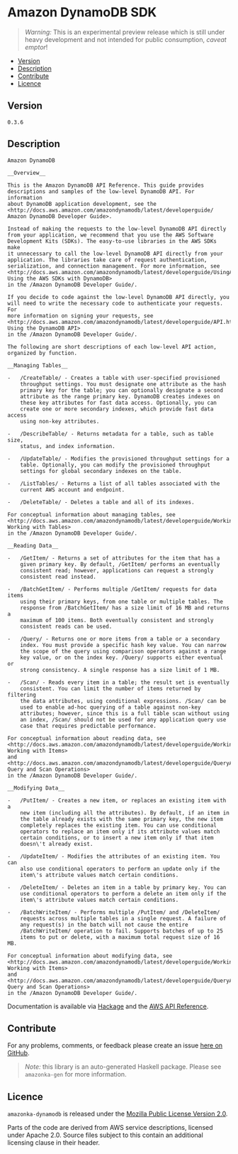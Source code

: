 # Amazon DynamoDB SDK

> _Warning:_ This is an experimental preview release which is still under heavy development and not intended for public consumption, _caveat emptor_!

* [Version](#version)
* [Description](#description)
* [Contribute](#contribute)
* [Licence](#licence)


## Version

`0.3.6`


## Description

    Amazon DynamoDB

    __Overview__

    This is the Amazon DynamoDB API Reference. This guide provides
    descriptions and samples of the low-level DynamoDB API. For information
    about DynamoDB application development, see the
    <http://docs.aws.amazon.com/amazondynamodb/latest/developerguide/ Amazon DynamoDB Developer Guide>.

    Instead of making the requests to the low-level DynamoDB API directly
    from your application, we recommend that you use the AWS Software
    Development Kits (SDKs). The easy-to-use libraries in the AWS SDKs make
    it unnecessary to call the low-level DynamoDB API directly from your
    application. The libraries take care of request authentication,
    serialization, and connection management. For more information, see
    <http://docs.aws.amazon.com/amazondynamodb/latest/developerguide/UsingAWSSDK.html Using the AWS SDKs with DynamoDB>
    in the /Amazon DynamoDB Developer Guide/.

    If you decide to code against the low-level DynamoDB API directly, you
    will need to write the necessary code to authenticate your requests. For
    more information on signing your requests, see
    <http://docs.aws.amazon.com/amazondynamodb/latest/developerguide/API.html Using the DynamoDB API>
    in the /Amazon DynamoDB Developer Guide/.

    The following are short descriptions of each low-level API action,
    organized by function.

    __Managing Tables__

    -   /CreateTable/ - Creates a table with user-specified provisioned
        throughput settings. You must designate one attribute as the hash
        primary key for the table; you can optionally designate a second
        attribute as the range primary key. DynamoDB creates indexes on
        these key attributes for fast data access. Optionally, you can
        create one or more secondary indexes, which provide fast data access
        using non-key attributes.

    -   /DescribeTable/ - Returns metadata for a table, such as table size,
        status, and index information.

    -   /UpdateTable/ - Modifies the provisioned throughput settings for a
        table. Optionally, you can modify the provisioned throughput
        settings for global secondary indexes on the table.

    -   /ListTables/ - Returns a list of all tables associated with the
        current AWS account and endpoint.

    -   /DeleteTable/ - Deletes a table and all of its indexes.

    For conceptual information about managing tables, see
    <http://docs.aws.amazon.com/amazondynamodb/latest/developerguide/WorkingWithTables.html Working with Tables>
    in the /Amazon DynamoDB Developer Guide/.

    __Reading Data__

    -   /GetItem/ - Returns a set of attributes for the item that has a
        given primary key. By default, /GetItem/ performs an eventually
        consistent read; however, applications can request a strongly
        consistent read instead.

    -   /BatchGetItem/ - Performs multiple /GetItem/ requests for data items
        using their primary keys, from one table or multiple tables. The
        response from /BatchGetItem/ has a size limit of 16 MB and returns a
        maximum of 100 items. Both eventually consistent and strongly
        consistent reads can be used.

    -   /Query/ - Returns one or more items from a table or a secondary
        index. You must provide a specific hash key value. You can narrow
        the scope of the query using comparison operators against a range
        key value, or on the index key. /Query/ supports either eventual or
        strong consistency. A single response has a size limit of 1 MB.

    -   /Scan/ - Reads every item in a table; the result set is eventually
        consistent. You can limit the number of items returned by filtering
        the data attributes, using conditional expressions. /Scan/ can be
        used to enable ad-hoc querying of a table against non-key
        attributes; however, since this is a full table scan without using
        an index, /Scan/ should not be used for any application query use
        case that requires predictable performance.

    For conceptual information about reading data, see
    <http://docs.aws.amazon.com/amazondynamodb/latest/developerguide/WorkingWithItems.html Working with Items>
    and
    <http://docs.aws.amazon.com/amazondynamodb/latest/developerguide/QueryAndScan.html Query and Scan Operations>
    in the /Amazon DynamoDB Developer Guide/.

    __Modifying Data__

    -   /PutItem/ - Creates a new item, or replaces an existing item with a
        new item (including all the attributes). By default, if an item in
        the table already exists with the same primary key, the new item
        completely replaces the existing item. You can use conditional
        operators to replace an item only if its attribute values match
        certain conditions, or to insert a new item only if that item
        doesn\'t already exist.

    -   /UpdateItem/ - Modifies the attributes of an existing item. You can
        also use conditional operators to perform an update only if the
        item\'s attribute values match certain conditions.

    -   /DeleteItem/ - Deletes an item in a table by primary key. You can
        use conditional operators to perform a delete an item only if the
        item\'s attribute values match certain conditions.

    -   /BatchWriteItem/ - Performs multiple /PutItem/ and /DeleteItem/
        requests across multiple tables in a single request. A failure of
        any request(s) in the batch will not cause the entire
        /BatchWriteItem/ operation to fail. Supports batches of up to 25
        items to put or delete, with a maximum total request size of 16 MB.

    For conceptual information about modifying data, see
    <http://docs.aws.amazon.com/amazondynamodb/latest/developerguide/WorkingWithItems.html Working with Items>
    and
    <http://docs.aws.amazon.com/amazondynamodb/latest/developerguide/QueryAndScan.html Query and Scan Operations>
    in the /Amazon DynamoDB Developer Guide/.

Documentation is available via [Hackage](http://hackage.haskell.org/package/amazonka-dynamodb)
and the [AWS API Reference](http://docs.aws.amazon.com/amazondynamodb/latest/APIReference/Welcome.html).


## Contribute

For any problems, comments, or feedback please create an issue [here on GitHub](https://github.com/brendanhay/amazonka/issues).

> _Note:_ this library is an auto-generated Haskell package. Please see `amazonka-gen` for more information.


## Licence

`amazonka-dynamodb` is released under the [Mozilla Public License Version 2.0](http://www.mozilla.org/MPL/).

Parts of the code are derived from AWS service descriptions, licensed under Apache 2.0.
Source files subject to this contain an additional licensing clause in their header.
